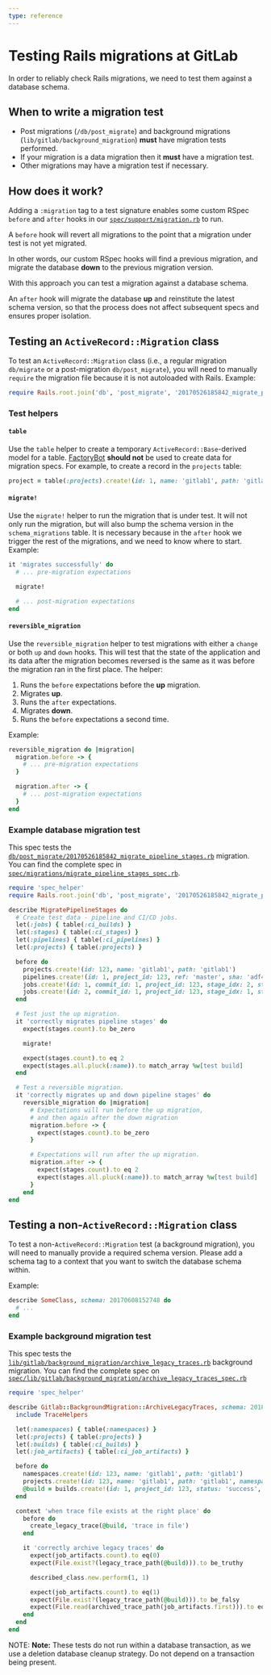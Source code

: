 ```yaml
---
type: reference
---
```


# Testing Rails migrations at GitLab

In order to reliably check Rails migrations, we need to test them against
a database schema.

## When to write a migration test

- Post migrations (`/db/post_migrate`) and background migrations
  (`lib/gitlab/background_migration`) **must** have migration tests performed.
- If your migration is a data migration then it **must** have a migration test.
- Other migrations may have a migration test if necessary.

## How does it work?

Adding a `:migration` tag to a test signature enables some custom RSpec
`before` and `after` hooks in our
[`spec/support/migration.rb`](https://gitlab.com/gitlab-org/gitlab/-/blob/f81fa6ab1dd788b70ef44b85aaba1f31ffafae7d/spec/support/migration.rb)
to run.

A `before` hook will revert all migrations to the point that a migration
under test is not yet migrated.

In other words, our custom RSpec hooks will find a previous migration, and
migrate the database **down** to the previous migration version.

With this approach you can test a migration against a database schema.

An `after` hook will migrate the database **up** and reinstitute the latest
schema version, so that the process does not affect subsequent specs and
ensures proper isolation.

## Testing an `ActiveRecord::Migration` class

To test an `ActiveRecord::Migration` class (i.e., a
regular migration `db/migrate` or a post-migration `db/post_migrate`), you
will need to manually `require` the migration file because it is not
autoloaded with Rails. Example:

```ruby
require Rails.root.join('db', 'post_migrate', '20170526185842_migrate_pipeline_stages.rb')
```

### Test helpers

#### `table`

Use the `table` helper to create a temporary `ActiveRecord::Base`-derived model
for a table. [FactoryBot](best_practices.md#factories)
**should not** be used to create data for migration specs. For example, to
create a record in the `projects` table:

```ruby
project = table(:projects).create!(id: 1, name: 'gitlab1', path: 'gitlab1')
```

#### `migrate!`

Use the `migrate!` helper to run the migration that is under test. It will not only
run the migration, but will also bump the schema version in the `schema_migrations`
table. It is necessary because in the `after` hook we trigger the rest of
the migrations, and we need to know where to start. Example:

```ruby
it 'migrates successfully' do
  # ... pre-migration expectations

  migrate!

  # ... post-migration expectations
end
```

#### `reversible_migration`

Use the `reversible_migration` helper to test migrations with either a
`change` or both `up` and `down` hooks. This will test that the state of
the application and its data after the migration becomes reversed is the
same as it was before the migration ran in the first place. The helper:

1. Runs the `before` expectations before the **up** migration.
1. Migrates **up**.
1. Runs the `after` expectations.
1. Migrates **down**.
1. Runs the `before` expectations a second time.

Example:

```ruby
reversible_migration do |migration|
  migration.before -> {
    # ... pre-migration expectations
  }

  migration.after -> {
    # ... post-migration expectations
  }
end
```

### Example database migration test

This spec tests the
[`db/post_migrate/20170526185842_migrate_pipeline_stages.rb`](https://gitlab.com/gitlab-org/gitlab-foss/blob/v11.6.5/db/post_migrate/20170526185842_migrate_pipeline_stages.rb)
migration. You can find the complete spec in
[`spec/migrations/migrate_pipeline_stages_spec.rb`](https://gitlab.com/gitlab-org/gitlab-foss/blob/v11.6.5/spec/migrations/migrate_pipeline_stages_spec.rb).

```ruby
require 'spec_helper'
require Rails.root.join('db', 'post_migrate', '20170526185842_migrate_pipeline_stages.rb')

describe MigratePipelineStages do
  # Create test data - pipeline and CI/CD jobs.
  let(:jobs) { table(:ci_builds) }
  let(:stages) { table(:ci_stages) }
  let(:pipelines) { table(:ci_pipelines) }
  let(:projects) { table(:projects) }

  before do
    projects.create!(id: 123, name: 'gitlab1', path: 'gitlab1')
    pipelines.create!(id: 1, project_id: 123, ref: 'master', sha: 'adf43c3a')
    jobs.create!(id: 1, commit_id: 1, project_id: 123, stage_idx: 2, stage: 'build')
    jobs.create!(id: 2, commit_id: 1, project_id: 123, stage_idx: 1, stage: 'test')
  end

  # Test just the up migration.
  it 'correctly migrates pipeline stages' do
    expect(stages.count).to be_zero

    migrate!

    expect(stages.count).to eq 2
    expect(stages.all.pluck(:name)).to match_array %w[test build]
  end

  # Test a reversible migration.
  it 'correctly migrates up and down pipeline stages' do
    reversible_migration do |migration|
      # Expectations will run before the up migration,
      # and then again after the down migration
      migration.before -> {
        expect(stages.count).to be_zero
      }

      # Expectations will run after the up migration.
      migration.after -> {
        expect(stages.count).to eq 2
        expect(stages.all.pluck(:name)).to match_array %w[test build]
      }
    end
end
```

## Testing a non-`ActiveRecord::Migration` class

To test a non-`ActiveRecord::Migration` test (a background migration),
you will need to manually provide a required schema version. Please add a
schema tag to a context that you want to switch the database schema within.

Example:

```ruby
describe SomeClass, schema: 20170608152748 do
  # ...
end
```

### Example background migration test

This spec tests the
[`lib/gitlab/background_migration/archive_legacy_traces.rb`](https://gitlab.com/gitlab-org/gitlab-foss/blob/v11.6.5/lib/gitlab/background_migration/archive_legacy_traces.rb)
background migration. You can find the complete spec on
[`spec/lib/gitlab/background_migration/archive_legacy_traces_spec.rb`](https://gitlab.com/gitlab-org/gitlab-foss/blob/v11.6.5/spec/lib/gitlab/background_migration/archive_legacy_traces_spec.rb)

```ruby
require 'spec_helper'

describe Gitlab::BackgroundMigration::ArchiveLegacyTraces, schema: 20180529152628 do
  include TraceHelpers

  let(:namespaces) { table(:namespaces) }
  let(:projects) { table(:projects) }
  let(:builds) { table(:ci_builds) }
  let(:job_artifacts) { table(:ci_job_artifacts) }

  before do
    namespaces.create!(id: 123, name: 'gitlab1', path: 'gitlab1')
    projects.create!(id: 123, name: 'gitlab1', path: 'gitlab1', namespace_id: 123)
    @build = builds.create!(id: 1, project_id: 123, status: 'success', type: 'Ci::Build')
  end

  context 'when trace file exists at the right place' do
    before do
      create_legacy_trace(@build, 'trace in file')
    end

    it 'correctly archive legacy traces' do
      expect(job_artifacts.count).to eq(0)
      expect(File.exist?(legacy_trace_path(@build))).to be_truthy

      described_class.new.perform(1, 1)

      expect(job_artifacts.count).to eq(1)
      expect(File.exist?(legacy_trace_path(@build))).to be_falsy
      expect(File.read(archived_trace_path(job_artifacts.first))).to eq('trace in file')
    end
  end
end
```

NOTE: **Note:**
These tests do not run within a database transaction, as we use a deletion database
cleanup strategy. Do not depend on a transaction being present.
